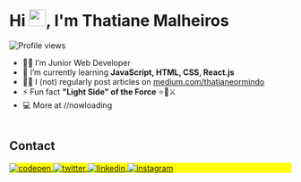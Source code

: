 <h1 align="left">Hi <img src="https://raw.githubusercontent.com/kaueMarques/kaueMarques/master/hi.gif" height="30px">, I'm  Thatiane Malheiros</h1>

<p align="left"> <img src="https://komarev.com/ghpvc/?username=thatianemalheiros&color=yellow" alt="Profile views" />
   
- 👨‍💻 I’m Junior Web Developer 
- 🌱 I’m currently learning **JavaScript, HTML, CSS, React.js** 
- ✍🏼 I (not) regularly post articles on [medium.com/thatianeormindo](https://medium.com/@thatianeormindo)
- ⚡ Fun fact **"Light Side" of the Force** ⭐🧔⚔️
- 💻 More at //nowloading 
<br><br>
## Contact
<p align="left" style="background:yellow">
<a href="https://codepen.io/thatianeormindo" target="_blank">
  <img align="center" src="https://img.shields.io/badge/-thatianemalheiros-05122A?style=flat&logo=codepen" alt="codepen"/>
</a>
<a href="https://twitter.com/maximus_inf" target="_blank">
  <img align="center" src="https://img.shields.io/badge/-pierre-05122A?style=flat&logo=twitter" alt="twitter"/>  
</a>
<a href="https://www.linkedin.com/in/thatiane-desenvolvedor/" target="_blank">
  <img align="center" src="https://img.shields.io/badge/-thatianemalheiros-05122A?style=flat&logo=linkedin" alt="linkedin"/>
</a>
<a href="https://www.instagram.com/thatianemalheirosz/" target="_blank">
 <img align="center" src="https://img.shields.io/badge/-thatianemalheiros-05122A?style=flat&logo=instagram" alt="instagram"/>
</a>
</p>

<!---
thatianemalheiros/thatianemalheiros is a ✨ special ✨ repository because its `README.md` (this file) appears on your GitHub profile.
You can click the Preview link to take a look at your changes.
--->
